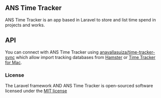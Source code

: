 ## ANS Time Tracker

ANS Time Tracker is an app based in Laravel to store and list time spend in projects and works.

## API

You can connect with ANS Time Tracker using [anavallasuiza/time-tracker-sync](http://github.com/anavallasuiza/time-tracker-sync) which allow import tracking databases from [Hamster](http://projecthamster.wordpress.com/screenshots/) or [Time Tracker for Mac](https://code.google.com/p/time-tracker-mac/).

### License

The Laravel framework AND ANS Time Tracker is open-sourced software licensed under the [MIT license](http://opensource.org/licenses/MIT)
